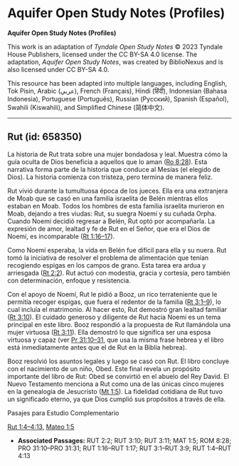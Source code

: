 # Aquifer Open Study Notes (Profiles)

**Aquifer Open Study Notes (Profiles)**

This work is an adaptation of *Tyndale Open Study Notes* © 2023 Tyndale House Publishers, licensed under the CC BY\-SA 4\.0 license. The adaptation, *Aquifer Open Study Notes*, was created by BiblioNexus and is also licensed under CC BY\-SA 4\.0\.

This resource has been adapted into multiple languages, including English, Tok Pisin, Arabic (عربي), French (Français), Hindi (हिंदी), Indonesian (Bahasa Indonesia), Portuguese (Português), Russian (Русский), Spanish (Español), Swahili (Kiswahili), and Simplified Chinese (简体中文).



--------------------------------

## Rut (id: 658350)

La historia de Rut trata sobre una mujer bondadosa y leal. Muestra cómo la guía oculta de Dios beneficia a aquellos que lo aman ([Ro 8:28](https://ref.ly/Rom8:28)). Esta narrativa forma parte de la historia que conduce al Mesías (el elegido de Dios). La historia comienza con tristeza, pero termina de manera feliz.

Rut vivió durante la tumultuosa época de los jueces. Ella era una extranjera de Moab que se casó en una familia israelita de Belén mientras ellos estaban en Moab. Todos los hombres de esta familia israelita murieron en Moab, dejando a tres viudas: Rut, su suegra Noemí y su cuñada Orpha. Cuando Noemí decidió regresar a Belén, Rut optó por acompañarla. La expresión de amor, lealtad y fe de Rut en el Señor, que era el Dios de Noemí, es incomparable ([Rt 1:16–17](https://ref.ly/Ruth1:16-Ruth1:17)).

Como Noemí esperaba, la vida en Belén fue difícil para ella y su nuera. Rut tomó la iniciativa de resolver el problema de alimentación que tenían recogiendo espigas en los campos de grano. Esta tarea era ardua y arriesgada ([Rt 2:2](https://ref.ly/Ruth2:2)). Rut actuó con modestia, gracia y cortesía, pero también con determinación, enfoque y resistencia.

Con el apoyo de Noemí, Rut le pidió a Booz, un rico terrateniente que le permitía recoger espigas, que fuera el redentor de la familia ([Rt 3:1–9](https://ref.ly/Ruth3:1-Ruth3:9)), lo cual incluía el matrimonio. Al hacer esto, Rut demostró gran lealtad familiar ([Rt 3:10](https://ref.ly/Ruth3:10)). El cuidado generoso y diligente de Rut hacia Noemí es un tema principal en este libro. Booz respondió a la propuesta de Rut llamándola una mujer virtuosa ([Rt 3:11](https://ref.ly/Ruth3:11)). Ella demostró lo que significa ser una esposa virtuosa y capaz (ver [Pr 31:10–31](https://ref.ly/Prov31:10-Prov31:31), que usa la misma frase hebrea y el libro está inmediatamente antes que el de Rut en la Biblia hebrea).

Booz resolvió los asuntos legales y luego se casó con Rut. El libro concluye con el nacimiento de un niño, Obed. Este final revela un propósito importante del libro de Rut: Obed se convirtió en el abuelo del Rey David. El Nuevo Testamento menciona a Rut como una de las únicas cinco mujeres en la genealogía de Jesucristo ([Mt 1:5](https://ref.ly/Matt1:5)). La fidelidad cotidiana de Rut tuvo un significado eterno, ya que Dios cumplió sus propósitos a través de ella.

Pasajes para Estudio Complementario

[Rut 1:4–4:13,](https://ref.ly/Ruth1:4-Ruth4:13) [Mateo 1:5](https://ref.ly/Matt1:5)

* **Associated Passages:** RUT 2:2; RUT 3:10; RUT 3:11; MAT 1:5; ROM 8:28; PRO 31:10–PRO 31:31; RUT 1:16–RUT 1:17; RUT 3:1–RUT 3:9; RUT 1:4–RUT 4:13

